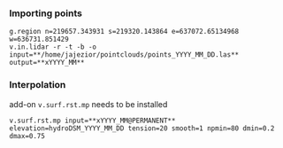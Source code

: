 
### Importing points
```
g.region n=219657.343931 s=219320.143864 e=637072.65134968 w=636731.851429 
v.in.lidar -r -t -b -o input=**/home/jajezior/pointclouds/points_YYYY_MM_DD.las** output=**xYYYY_MM**
```

### Interpolation
add-on `v.surf.rst.mp` needs to be installed
```
v.surf.rst.mp input=**xYYYY_MM@PERMANENT** elevation=hydroDSM_YYYY_MM_DD tension=20 smooth=1 npmin=80 dmin=0.2 dmax=0.75
```
